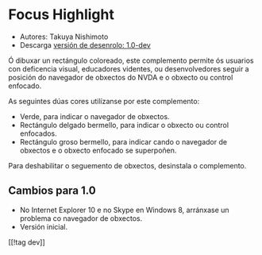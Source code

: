 # Focus Highlight #

* Autores: Takuya Nishimoto
* Descarga [versión de desenrolo: 1.0-dev][1]

Ó dibuxar un rectángulo coloreado, este complemento permite ós usuarios con
deficencia visual, educadores videntes, ou desenvolvedores seguir a posición
do navegador de obxectos do NVDA e o obxecto ou control enfocado.

As seguintes dúas cores utilízanse por este complemento:

* Verde, para indicar o navegador de obxectos.
* Rectángulo delgado bermello, para indicar o obxecto ou control enfocados.
* Rectángulo groso bermello, para indicar cando o navegador de obxectos e o
  obxecto enfocado se superpoñen.

Para deshabilitar o seguemento de obxectos, desinstala o complemento.

## Cambios para  1.0 ##

* No Internet Explorer 10 e no Skype en Windows 8, arránxase un problema co
  navegador de obxectos.
* Versión inicial.

[[!tag dev]]

[1]: http://addons.nvda-project.org/files/get.php?file=fh-dev

